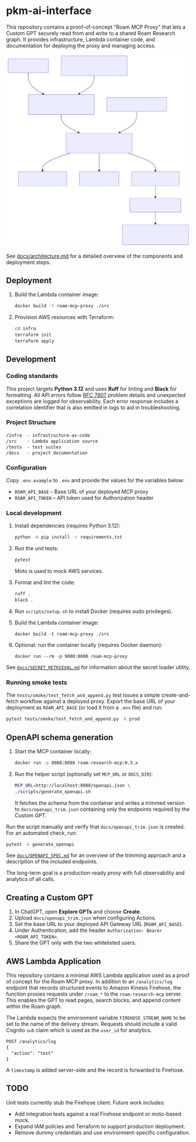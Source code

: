 # pkm-ai-interface

This repository contains a proof-of-concept "Roam MCP Proxy" that lets a Custom GPT securely read from and write to a shared Roam Research graph. It provides infrastructure, Lambda container code, and documentation for deploying the proxy and managing access.

![Architecture diagram](docs/architecture.svg)

See [docs/architecture.md](docs/architecture.md) for a detailed overview of the components and deployment steps.

## Deployment

1. Build the Lambda container image:
   ```bash
   docker build -t roam-mcp-proxy ./src
   ```
2. Provision AWS resources with Terraform:
   ```bash
   cd infra
   terraform init
   terraform apply
   ```

## Development


### Coding standards

This project targets **Python 3.12** and uses **Ruff** for linting and **Black** for
formatting. All API errors follow [RFC 7807](https://www.rfc-editor.org/rfc/rfc7807)
problem details and unexpected exceptions are logged for observability. Each error
response includes a correlation identifier that is also emitted in logs to aid in
troubleshooting.


### Project Structure
```
/infra  - infrastructure-as-code
/src    - Lambda application source
/tests  - test suites
/docs   - project documentation
```

### Configuration

Copy `.env.example` to `.env` and provide the values for the variables below:

- `ROAM_API_BASE` – Base URL of your deployed MCP proxy
- `ROAM_API_TOKEN` – API token used for Authorization header

### Local development

1. Install dependencies (requires Python 3.12):
   ```bash
   python -m pip install -r requirements.txt
   ```
2. Run the unit tests:
   ```bash
   pytest
   ```
   Moto is used to mock AWS services.

3. Format and lint the code:
   ```bash
   ruff .
   black .
   ```
4. Run `scripts/setup.sh` to install Docker (requires sudo privileges).
5. Build the Lambda container image:
   ```
   docker build -t roam-mcp-proxy ./src
   ```
6. Optional: run the container locally (requires Docker daemon):
   ```
   docker run --rm -p 9000:8080 roam-mcp-proxy
   ```
   
See [`docs/SECRET_RETRIEVAL.md`](docs/SECRET_RETRIEVAL.md) for information about the secret loader utility.

### Running smoke tests

The `tests/smoke/test_fetch_and_append.py` test issues a simple create-and-fetch workflow against a deployed proxy. Export the base URL of your deployment as `ROAM_API_BASE` (or load it from a `.env` file) and run:

```bash
pytest tests/smoke/test_fetch_and_append.py -k prod
```

## OpenAPI schema generation

1. Start the MCP container locally:
   ```bash
   docker run -p 8088:8088 roam-research-mcp:0.3.x
   ```
2. Run the helper script (optionally set `MCP_URL` or `DOCS_DIR`):
   ```bash
   MCP_URL=http://localhost:8088/openapi.json \
   ./scripts/generate_openapi.sh
   ```
   It fetches the schema from the container and writes a trimmed version to
   `docs/openapi_trim.json` containing only the endpoints required by the Custom GPT.

Run the script manually and verify that `docs/openapi_trim.json` is created.
For an automated check, run:
```bash
pytest -k generate_openapi
```

See [`docs/OPENAPI_SPEC.md`](docs/OPENAPI_SPEC.md) for an overview of the trimming approach and a description of the included endpoints.

The long-term goal is a production-ready proxy with full observability and analytics of all calls.

## Creating a Custom GPT

1. In ChatGPT, open **Explore GPTs** and choose **Create**.
2. Upload `docs/openapi_trim.json` when configuring Actions.
3. Set the base URL to your deployed API Gateway URL (`ROAM_API_BASE`).
4. Under Authentication, add the header `Authorization: Bearer <ROAM_API_TOKEN>`.
5. Share the GPT only with the two whitelisted users.

## AWS Lambda Application

This repository contains a minimal AWS Lambda application used as a proof of concept for the Roam MCP proxy. In addition to an `/analytics/log` endpoint that records structured events to Amazon Kinesis Firehose, the function proxies requests under `/roam_*` to the `roam-research-mcp` server. This enables the GPT to read pages, search blocks, and append content within the Roam graph.

The Lambda expects the environment variable `FIREHOSE_STREAM_NAME` to be set to the name of the delivery stream. Requests should include a valid Cognito `sub` claim which is used as the `user_id` for analytics.

```
POST /analytics/log
{
  "action": "test"
}
```

A `timestamp` is added server-side and the record is forwarded to Firehose.


## TODO

Unit tests currently stub the Firehose client. Future work includes:

- Add integration tests against a real Firehose endpoint or moto-based mock.
- Expand IAM policies and Terraform to support production deployment.
- Remove dummy credentials and use environment-specific configuration.


